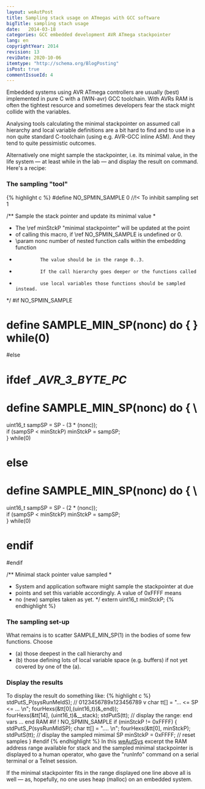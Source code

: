 ```yaml
---
layout: weAutPost
title: Sampling stack usage on ATmegas with GCC software
bigTitle: sampling stach usage
date:   2014-03-18
categories: GCC embedded development AVR ATmega stackpointer
lang: en
copyrightYear: 2014
revision: 13
reviDate: 2020-10-06
itemtype: "http://schema.org/BlogPosting"
isPost: true
commentIssueId: 4
---
```


Embedded systems using AVR ATmega controllers are usually (best) implemented
in pure C with a (WIN-avr) GCC toolchain.<!--more--> With AVRs RAM is
often the tightest resource and sometimes developers fear the 
stack might collide with the variables.

Analysing tools calculating the minimal stackpointer on assumed call 
hierarchy and local variable definitions are a bit hard to find and to use in
a non quite standard C-toolchain (using e.g. AVR-GCC inline ASM). And they 
tend to quite pessimistic outcomes.

Alternatively one might sample the stackpointer, i.e. its minimal value,  in
the life system &mdash; at least while in the lab &mdash; and display the 
result on command. Here's a recipe:

### The sampling "tool"
{% highlight c %}
#define NO_SPMIN_SAMPLE 0 //!< To inhibit sampling set 1

/** Sample the stack pointer and update its minimal value
 *
 *  The \ref minStckP "minimal stackpointer" will be updated at the point
 *  of calling this macro, if \ref NO_SPMIN_SAMPLE is undefined or 0.
 *  \param nonc number of nested function calls within the embedding function 
 *              The value should be in the range 0..3. 
 *              If the call hierarchy goes deeper or the functions called
 *              use local variables those functions should be sampled instead.
 */
#if NO_SPMIN_SAMPLE
# define SAMPLE_MIN_SP(nonc) do { } while(0)
#else
# ifdef __AVR_3_BYTE_PC_
#  define SAMPLE_MIN_SP(nonc) do { \
   uint16_t sampSP = SP - (3 * (nonc)); \
   if (sampSP < minStckP) minStckP = sampSP; \
   } while(0)
# else
#  define SAMPLE_MIN_SP(nonc) do { \
   uint16_t sampSP = SP - (2 * (nonc)); \
   if (sampSP < minStckP) minStckP = sampSP; \
   } while(0)
# endif
#endif

/** Minimal stack pointer value sampled
 *
 *  System and application software might sample the stackpointer at due
 *  points and set this variable accordingly. A value of 0xFFFF means
 *  no (new) samples taken as yet.
 */
extern uint16_t minStckP;
{% endhighlight %}

### The sampling set-up
What remains is to scatter SAMPLE_MIN_SP(1) in the bodies of some few 
functions. Choose 
- (a) those deepest in the call hierarchy and 
- (b) those defining lots of local variable space (e.g. buffers)
      if not yet covered by one of the (a). 


### Display the results
To display the result do something like:
{% highlight c %}
   stdPutS_P(sysRunMeldS);
   //           0123456789x123456789 v
   char tt[] = "...  <= SP <= ...  \n";
   fourHexs(&tt[0],(uint16_t)(&_end));  
   fourHexs(&tt[14], (uint16_t)&__stack);
   stdPutS(tt); // display the range: end vars ... end RAM
#if ! NO_SPMIN_SAMPLE
   if (minStckP != 0xFFFF) {
     stdPutS_P(sysRunMldSP);
     char tt[] = "....  \n";
     fourHexs(&tt[0], minStckP);
     stdPutS(tt); // display the sampled mimimal SP
     minStckP = 0xFFFF; // reset samples
   }
#endif
{% endhighlight %}
In this [weAutSys](https://weinert-automation.de/entw_sw.html) excerpt the 
RAM address range available for stack and the 
sampled minimal stackpointer is displayed to a human operator, who gave the
 "runInfo" command on a serial terminal or a Telnet session.
 
If the minimal stackpointer fits in the range displayed one line above all
is well &mdash; as, hopefully, no one uses heap (malloc) on an embedded 
system.